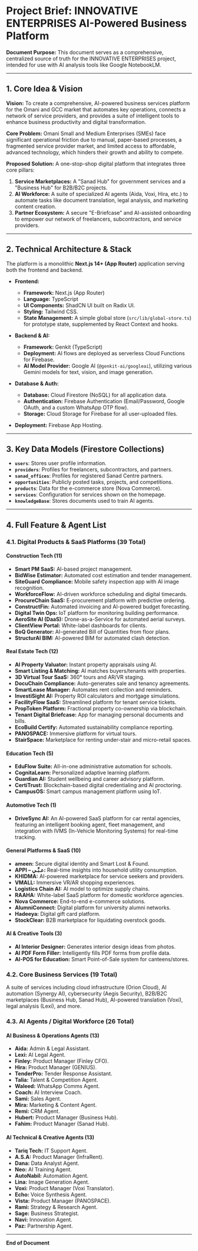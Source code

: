 # Project Brief: INNOVATIVE ENTERPRISES AI-Powered Business Platform

**Document Purpose:** This document serves as a comprehensive, centralized source of truth for the INNOVATIVE ENTERPRISES project, intended for use with AI analysis tools like Google NotebookLM.

---

## 1. Core Idea & Vision

**Vision:** To create a comprehensive, AI-powered business services platform for the Omani and GCC market that automates key operations, connects a network of service providers, and provides a suite of intelligent tools to enhance business productivity and digital transformation.

**Core Problem:** Omani Small and Medium Enterprises (SMEs) face significant operational friction due to manual, paper-based processes, a fragmented service provider market, and limited access to affordable, advanced technology, which hinders their growth and ability to compete.

**Proposed Solution:** A one-stop-shop digital platform that integrates three core pillars:
1.  **Service Marketplaces:** A "Sanad Hub" for government services and a "Business Hub" for B2B/B2C projects.
2.  **AI Workforce:** A suite of specialized AI agents (Aida, Voxi, Hira, etc.) to automate tasks like document translation, legal analysis, and marketing content creation.
3.  **Partner Ecosystem:** A secure "E-Briefcase" and AI-assisted onboarding to empower our network of freelancers, subcontractors, and service providers.

---

## 2. Technical Architecture & Stack

The platform is a monolithic **Next.js 14+ (App Router)** application serving both the frontend and backend.

-   **Frontend:**
    -   **Framework:** Next.js (App Router)
    -   **Language:** TypeScript
    -   **UI Components:** ShadCN UI built on Radix UI.
    -   **Styling:** Tailwind CSS.
    -   **State Management:** A simple global store (`src/lib/global-store.ts`) for prototype state, supplemented by React Context and hooks.

-   **Backend & AI:**
    -   **Framework:** Genkit (TypeScript)
    -   **Deployment:** AI flows are deployed as serverless Cloud Functions for Firebase.
    -   **AI Model Provider:** Google AI (`@genkit-ai/googleai`), utilizing various Gemini models for text, vision, and image generation.

-   **Database & Auth:**
    -   **Database:** Cloud Firestore (NoSQL) for all application data.
    -   **Authentication:** Firebase Authentication (Email/Password, Google OAuth, and a custom WhatsApp OTP flow).
    -   **Storage:** Cloud Storage for Firebase for all user-uploaded files.

-   **Deployment:** Firebase App Hosting.

---

## 3. Key Data Models (Firestore Collections)

-   **`users`**: Stores user profile information.
-   **`providers`**: Profiles for freelancers, subcontractors, and partners.
-   **`sanad_offices`**: Profiles for registered Sanad Centre partners.
-   **`opportunities`**: Publicly posted tasks, projects, and competitions.
-   **`products`**: Data for the e-commerce store (Nova Commerce).
-   **`services`**: Configuration for services shown on the homepage.
-   **`knowledgeBase`**: Stores documents used to train AI agents.

---

## 4. Full Feature & Agent List

### 4.1. Digital Products & SaaS Platforms (39 Total)

#### Construction Tech (11)
-   **Smart PM SaaS:** AI-based project management.
-   **BidWise Estimator:** Automated cost estimation and tender management.
-   **SiteGuard Compliance:** Mobile safety inspection app with AI image recognition.
-   **WorkforceFlow:** AI-driven workforce scheduling and digital timecards.
-   **ProcureChain SaaS:** E-procurement platform with predictive ordering.
-   **ConstructFin:** Automated invoicing and AI-powered budget forecasting.
-   **Digital Twin Ops:** IoT platform for monitoring building performance.
-   **AeroSite AI (DaaS):** Drone-as-a-Service for automated aerial surveys.
-   **ClientView Portal:** White-label dashboards for clients.
-   **BoQ Generator:** AI-generated Bill of Quantities from floor plans.
-   **StructurAI BIM:** AI-powered BIM for automated clash detection.

#### Real Estate Tech (12)
-   **AI Property Valuator:** Instant property appraisals using AI.
-   **Smart Listing & Matching:** AI matches buyers/tenants with properties.
-   **3D Virtual Tour SaaS:** 360° tours and AR/VR staging.
-   **DocuChain Compliance:** Auto-generates sale and tenancy agreements.
-   **SmartLease Manager:** Automates rent collection and reminders.
-   **InvestiSight AI:** Property ROI calculators and mortgage simulations.
-   **FacilityFlow SaaS:** Streamlined platform for tenant service tickets.
-   **PropToken Platform:** Fractional property co-ownership via blockchain.
-   **Tenant Digital Briefcase:** App for managing personal documents and bills.
-   **EcoBuild Certify:** Automated sustainability compliance reporting.
-   **PANOSPACE:** Immersive platform for virtual tours.
-   **StairSpace:** Marketplace for renting under-stair and micro-retail spaces.

#### Education Tech (5)
-   **EduFlow Suite:** All-in-one administrative automation for schools.
-   **CognitaLearn:** Personalized adaptive learning platform.
-   **Guardian AI:** Student wellbeing and career advisory platform.
-   **CertiTrust:** Blockchain-based digital credentialing and AI proctoring.
-   **CampusOS:** Smart campus management platform using IoT.

#### Automotive Tech (1)
-   **DriveSync AI:** An AI-powered SaaS platform for car rental agencies, featuring an intelligent booking agent, fleet management, and integration with IVMS (In-Vehicle Monitoring Systems) for real-time tracking.

#### General Platforms & SaaS (10)
-   **ameen:** Secure digital identity and Smart Lost & Found.
-   **APPI – عـبِّـي:** Real-time insights into household utility consumption.
-   **KHIDMA:** AI-powered marketplace for service seekers and providers.
-   **VMALL:** Immersive VR/AR shopping experiences.
-   **Logistics Chain AI:** AI model to optimize supply chains.
-   **RAAHA:** White-label SaaS platform for domestic workforce agencies.
-   **Nova Commerce:** End-to-end e-commerce solutions.
-   **AlumniConnect:** Digital platform for university alumni networks.
-   **Hadeeya:** Digital gift card platform.
-   **StockClear:** B2B marketplace for liquidating overstock goods.


#### AI & Creative Tools (3)
-   **AI Interior Designer:** Generates interior design ideas from photos.
-   **AI PDF Form Filler:** Intelligently fills PDF forms from profile data.
-   **AI-POS for Education:** Smart Point-of-Sale system for canteens/stores.

### 4.2. Core Business Services (19 Total)
A suite of services including cloud infrastructure (Orion Cloud), AI automation (Synergy AI), cybersecurity (Aegis Security), B2B/B2C marketplaces (Business Hub, Sanad Hub), AI-powered translation (Voxi), legal analysis (Lexi), and more.

### 4.3. AI Agents / Digital Workforce (26 Total)

#### AI Business & Operations Agents (13)
-   **Aida:** Admin & Legal Assistant.
-   **Lexi:** AI Legal Agent.
-   **Finley:** Product Manager (Finley CFO).
-   **Hira:** Product Manager (GENIUS).
-   **TenderPro:** Tender Response Assistant.
-   **Talia:** Talent & Competition Agent.
-   **Waleed:** WhatsApp Comms Agent.
-   **Coach:** AI Interview Coach.
-   **Sami:** Sales Agent.
-   **Mira:** Marketing & Content Agent.
-   **Remi:** CRM Agent.
-   **Hubert:** Product Manager (Business Hub).
-   **Fahim:** Product Manager (Sanad Hub).

#### AI Technical & Creative Agents (13)
-   **Tariq Tech:** IT Support Agent.
-   **A.S.A:** Product Manager (InfraRent).
-   **Dana:** Data Analyst Agent.
-   **Neo:** AI Training Agent.
-   **AutoNabil:** Automation Agent.
-   **Lina:** Image Generation Agent.
-   **Voxi:** Product Manager (Voxi Translator).
-   **Echo:** Voice Synthesis Agent.
-   **Vista:** Product Manager (PANOSPACE).
-   **Rami:** Strategy & Research Agent.
-   **Sage:** Business Strategist.
-   **Navi:** Innovation Agent.
-   **Paz:** Partnership Agent.

---
**End of Document**
